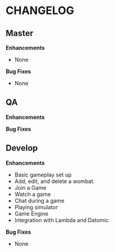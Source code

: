 CHANGELOG
=========

## Master
**Enhancements**
* None

**Bug Fixes**
* None

## QA
**Enhancements**

**Bug Fixes**
## Develop
**Enhancements**
* Basic gameplay set up
* Add, edit, and delete a wombat.
* Join a Game
* Watch a game
* Chat during a game
* Playing simulator
* Game Engine
* Integration with Lambda and Datomic

**Bug Fixes**
* None
